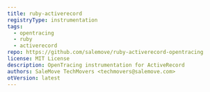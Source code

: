 ```yaml
---
title: ruby-activerecord
registryType: instrumentation
tags:
  - opentracing
  - ruby
  - activerecord
repo: https://github.com/salemove/ruby-activerecord-opentracing
license: MIT License
description: OpenTracing instrumentation for ActiveRecord
authors: SaleMove TechMovers <techmovers@salemove.com>
otVersion: latest
---
```

